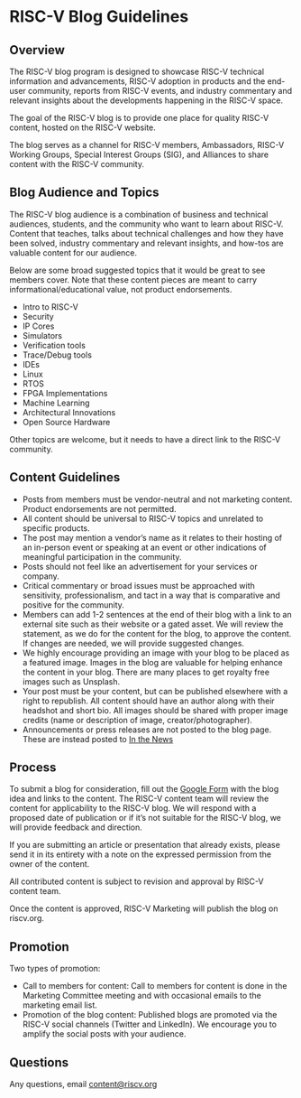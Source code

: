 # RISC-V Blog Guidelines #

## Overview ##
The RISC-V blog program is designed to showcase RISC-V technical information and advancements, RISC-V adoption in products and the end-user community, reports from RISC-V events, and industry commentary and relevant insights about the developments happening in the RISC-V space.

The goal of the RISC-V blog is to provide one place for quality RISC-V content, hosted on the RISC-V website.

The blog serves as a channel for RISC-V members, Ambassadors, RISC-V Working Groups, Special Interest Groups (SIG), and Alliances to share content with the RISC-V community.

## Blog Audience and Topics ##
The RISC-V blog audience is a combination of business and technical audiences, students, and the community who want to learn about RISC-V. Content that teaches, talks about technical challenges and how they have been solved, industry commentary and relevant insights, and how-tos are valuable content for our audience.

Below are some broad suggested topics that it would be great to see members cover. Note that these content pieces are meant to carry informational/educational value, not product endorsements.
* Intro to RISC-V
* Security
* IP Cores
* Simulators
* Verification tools
* Trace/Debug tools
* IDEs
* Linux
* RTOS
* FPGA Implementations
* Machine Learning
* Architectural Innovations
* Open Source Hardware

Other topics are welcome, but it needs to have a direct link to the RISC-V community.

## Content Guidelines ##
* Posts from members must be vendor-neutral and not marketing content. Product endorsements are not permitted.
* All content should be universal to RISC-V topics and unrelated to specific products.
* The post may mention a vendor’s name as it relates to their hosting of an in-person event or speaking at an event or other indications of meaningful participation in the community.
* Posts should not feel like an advertisement for your services or company.
* Critical commentary or broad issues must be approached with sensitivity, professionalism, and tact in a way that is comparative and positive for the community.
* Members can add 1-2 sentences at the end of their blog with a link to an external site such as their website or a gated asset. We will review the statement, as we do for the content for the blog, to approve the content. If changes are needed, we will provide suggested changes.
* We highly encourage providing an image with your blog to be placed as a featured image. Images in the blog are valuable for helping enhance the content in your blog. There are many places to get royalty free images such as Unsplash.
* Your post must be your content, but can be published elsewhere with a right to republish. All content should have an author along with their headshot and short bio. All images should be shared with proper image credits (name or description of image, creator/photographer).
* Announcements or press releases are not posted to the blog page. These are instead posted to [In the News](https://riscv.org/news/in-the-news/)

## Process ##
To submit a blog for consideration, fill out the [Google Form](https://docs.google.com/forms/d/e/1FAIpQLSdMaDeYP7HCusdyG145g3DGdBbJr9rtDnZwxTKEp2DhoB9JNA/viewform?usp=sf_link) with the blog idea and links to the content. The RISC-V content team will review the content for applicability to the RISC-V blog. We will respond with a proposed date of publication or if it’s not suitable for the RISC-V blog, we will provide feedback and direction.

If you are submitting an article or presentation that already exists, please send it in its entirety with a note on the expressed permission from the owner of the content.

All contributed content is subject to revision and approval by RISC-V content team.

Once the content is approved, RISC-V Marketing will publish the blog on riscv.org.

## Promotion ##
Two types of promotion:
* Call to members for content: Call to members for content is done in the Marketing Committee meeting and with occasional emails to the marketing email list.
* Promotion of the blog content: Published blogs are promoted via the RISC-V social channels (Twitter and LinkedIn). We encourage you to amplify the social posts with your audience.

## Questions ##
Any questions, email content@riscv.org
